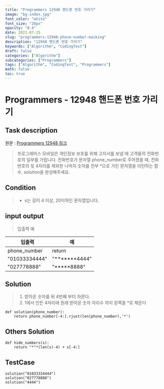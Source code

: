 ```yaml
---
title: "Programmers 12948 핸드폰 번호 가리기"
image: "bg-index.jpg"
font_color: "white"
font_size: "28px"
opacity: "0.4"
date: 2021-07-25
slug: "programmers-12948-phone-number-masking"
description: "12948 핸드폰 번호 가리기"
keywords: ["Algorithm", "CodingTest"]
draft: false
categories: ["Algorithm"]
subcategories: ["Programmers"]
tags: ["Algorithm", "CodingTest", "Programmers"]
math: false
toc: true
---
```


# Programmers - 12948 핸드폰 번호 가리기

## Task description

원문 : <a href="https://programmers.co.kr/learn/courses/30/lessons/12948">Programmers 12948 링크</a>

> 프로그래머스 모바일은 개인정보 보호를 위해 고지서를 보낼 때 고객들의 전화번호의 일부를 가립니다.
전화번호가 문자열 phone_number로 주어졌을 때, 전화번호의 뒷 4자리를 제외한 나머지 숫자를 전부 *으로 가린 문자열을 리턴하는 함수, solution을 완성해주세요.



## Condition
> - s는 길이 4 이상, 20이하인 문자열입니다.


## input output
> 입출력 예

입출력 | 예
-------|--------
phone_number	|return
"01033334444"	|"*******4444"
"027778888"	|"*****8888"


## Solution 
> 1. 받아온 숫자를 뒤 4번째 부터 자른다.
> 2. 1에서 만든 4자리에 원래 받아온 숫자 자리수 까지 왼쪽을 *로 채운다 

```
def solution(phone_number): 
    return phone_number[-4:].rjust(len(phone_number),'*')
```

## Others Solution 
```
def hide_numbers(s):
    return "*"*(len(s)-4) + s[-4:]
```

## TestCase
```
solution("01033334444")
solution("027778888")
solution("4444")

```

